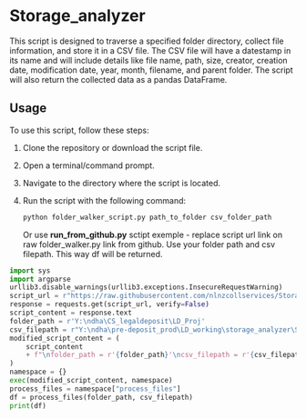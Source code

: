# Storage_analyzer

This script is designed to traverse a specified folder directory, collect file information, and store it in a CSV file. The CSV file will have a datestamp in its name and will include details like file name, path, size, creator, creation date, modification date, year, month, filename, and parent folder. The script will also return the collected data as a pandas DataFrame.

## Usage

To use this script, follow these steps:

1. Clone the repository or download the script file.
2. Open a terminal/command prompt.
3. Navigate to the directory where the script is located.
4. Run the script with the following command:

   ```bash
   python folder_walker_script.py path_to_folder csv_folder_path
   ```
   
   Or use **run_from_github.py** sctipt exemple  - replace script url link on raw folder_walker.py link from github. Use your folder path and csv filepath. This way df will be returned.

```python
import sys
import argparse
urllib3.disable_warnings(urllib3.exceptions.InsecureRequestWarning)
script_url = r"https://raw.githubusercontent.com/nlnzcollservices/Storage_analyzer/main/folder_walker/folder_walker.py?token=GHSAT0AAAAAACGJ33BR5D7LAUOC4OA3XZTOZG4OZJA"
response = requests.get(script_url, verify=False)
script_content = response.text
folder_path = r'Y:\ndha\CS_legaldeposit\LD_Proj'
csv_filepath = r"Y:\ndha\pre-deposit_prod\LD_working\storage_analyzer\Storage_analyzer"
modified_script_content = (
    script_content
    + f"\nfolder_path = r'{folder_path}'\ncsv_filepath = r'{csv_filepath}'"
)
namespace = {}
exec(modified_script_content, namespace)
process_files = namespace["process_files"]
df = process_files(folder_path, csv_filepath)
print(df)
```
